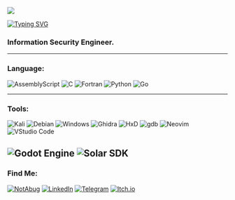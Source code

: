 ![](/assets/pic.png)

<a href="https://git.io/typing-svg"><img src="https://readme-typing-svg.demolab.com?font=source+code+pro&duration=7000&pause=1000&color=773BF7&multiline=true&repeat=false&random=true&width=435&lines=%23+Hello%2C+user_name" alt="Typing SVG" /></a>

### Information Security Engineer.

---
### Language:

![AssemblyScript](https://img.shields.io/badge/assembly%20script-%23000000.svg?style=for-the-badge&logo=assemblyscript&logoColor=white)
![C](https://img.shields.io/badge/c-%2300599C.svg?style=for-the-badge&logo=c&logoColor=white)
![Fortran](https://img.shields.io/badge/Fortran-%23734F96.svg?style=for-the-badge&logo=fortran&logoColor=white)
![Python](https://img.shields.io/badge/python-3670A0?style=for-the-badge&logo=python&logoColor=ffdd54)
![Go](https://img.shields.io/badge/go-%2300ADD8.svg?style=for-the-badge&logo=go&logoColor=white)

----

### Tools:

![Kali](https://img.shields.io/badge/Kali-268BEE?style=for-the-badge&logo=kalilinux&logoColor=white)
![Debian](https://img.shields.io/badge/Debian-D70A53?style=for-the-badge&logo=debian&logoColor=white)
![Windows](https://img.shields.io/badge/Windows-0078D6?style=for-the-badge&logo=windows&logoColor=white)
![Ghidra](https://img.shields.io/badge/ghidra-%23CF9B38.svg?style=for-the-badge&logo=ghidra)
![HxD](https://img.shields.io/badge/HxD-%23FFFFFF?style=for-the-badge&logo=HxD)
![gdb](https://img.shields.io/badge/gdb-%2300599C?style=for-the-badge&logo=gdb)
![Neovim](https://img.shields.io/badge/NeoVim-%2357A143.svg?&style=for-the-badge&logo=neovim&logoColor=white)
![VStudio Code](https://img.shields.io/badge/VS%20Code-0078d7.svg?style=for-the-badge&logo=visual-studio-code&logoColor=white)

![Godot Engine](https://img.shields.io/badge/GODOT-%23FFFFFF.svg?style=for-the-badge&logo=godot-engine)
![Solar SDK](https://img.shields.io/badge/Solar%20SDK-%23FFFFFF.svg?style=for-the-badge&logo=coronaengine)
---
### Find Me:
[![NotAbug](https://img.shields.io/badge/NotAbug-%23FFFFFF?style=for-the-badge&logo=notabug)](https://notabug.org/socket1970)
[![LinkedIn](https://img.shields.io/badge/linkedin-%230077B5.svg?style=for-the-badge&logo=linkedin&logoColor=white)](https://www.linkedin.com/in/michael-shapko-3b9884293/)
[![Telegram](https://img.shields.io/badge/Telegram-2CA5E0?style=for-the-badge&logo=telegram&logoColor=white)](https://t.me/funny_m4n)
[![Itch.io](https://img.shields.io/badge/Itch-%23FF0B34.svg?style=for-the-badge&logo=Itch.io&logoColor=white)](https://d314.itch.io/)
